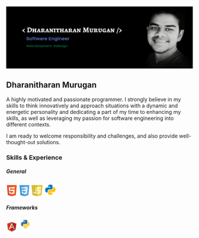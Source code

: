 ![](https://github.com/dharanithedev/dharanithedev/blob/main/banner-final.png?raw=true)

## Dharanitharan Murugan

A highly motivated and passionate programmer. I strongly believe in my skills to think innovatively and approach situations with a dynamic and energetic personality and dedicating a part of my time to enhancing my skills, as well as leveraging my passion for software engineering into different contexts.

I am ready to welcome responsibility and challenges, and also provide well-thought-out solutions.

### Skills & Experience

##### General

<img src="https://github.com/dharanithedev/dharanithedev/blob/main/html5.png?raw=true" width="30" height="30"/>  <img src="https://github.com/dharanithedev/dharanithedev/blob/main/css3.png?raw=true" width="30" height="30"/>  <img src="https://github.com/dharanithedev/dharanithedev/blob/main/javascript.png?raw=true" width="30" height="30"/>  <img src="https://github.com/dharanithedev/dharanithedev/blob/main/python.png?raw=true" width="35" height="35"/>

##### Frameworks

<img src="https://github.com/dharanithedev/dharanithedev/blob/main/angularjs.png?raw=true" width="30" height="30"/>  <img src="https://github.com/dharanithedev/dharanithedev/blob/main/djang.png?raw=true" width="35" height="35"/>





